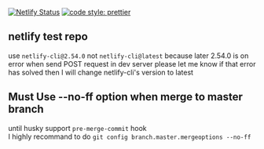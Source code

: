 [![Netlify Status](https://api.netlify.com/api/v1/badges/27143e3c-9c91-4751-8fdb-1f69a3178fff/deploy-status)](https://app.netlify.com/sites/angry-lamarr-ff3a8e/deploys)
[![code style: prettier](https://img.shields.io/badge/code_style-prettier-ff69b4.svg?style=flat-square)](https://github.com/prettier/prettier)

## netlify test repo

use `netlify-cli@2.54.0` not `netlify-cli@latest` because later 2.54.0 is on error when send POST request in dev server
please let me know if that error has solved then I will change netlify-cli's version to latest

## Must Use --no-ff option when merge to master branch

until husky support `pre-merge-commit` hook  
I highly recommand to do `git config branch.master.mergeoptions --no-ff`
